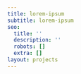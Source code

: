 ```yaml
---
title: lorem-ipsum
subtitle: lorem-ipsum
seo:
  title: ''
  description: ''
  robots: []
  extra: []
layout: projects
---
```

